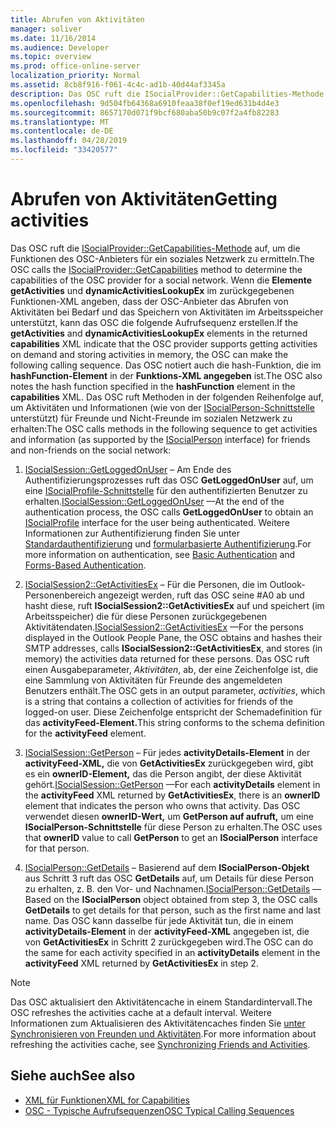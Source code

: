 ```yaml
---
title: Abrufen von Aktivitäten
manager: soliver
ms.date: 11/16/2014
ms.audience: Developer
ms.topic: overview
ms.prod: office-online-server
localization_priority: Normal
ms.assetid: 8cb8f916-f061-4c4c-ad1b-40d44af3345a
description: Das OSC ruft die ISocialProvider::GetCapabilities-Methode auf, um die Funktionen des OSC-Anbieters für ein soziales Netzwerk zu ermitteln.
ms.openlocfilehash: 9d504fb64368a6910feaa38f0ef19ed631b4d4e3
ms.sourcegitcommit: 8657170d071f9bcf680aba50b9c07f2a4fb82283
ms.translationtype: MT
ms.contentlocale: de-DE
ms.lasthandoff: 04/28/2019
ms.locfileid: "33420577"
---
```

# <a name="getting-activities"></a><span data-ttu-id="a6638-103">Abrufen von Aktivitäten</span><span class="sxs-lookup"><span data-stu-id="a6638-103">Getting activities</span></span>

<span data-ttu-id="a6638-104">Das OSC ruft die [ISocialProvider::GetCapabilities-Methode](isocialprovider-getcapabilities.md) auf, um die Funktionen des OSC-Anbieters für ein soziales Netzwerk zu ermitteln.</span><span class="sxs-lookup"><span data-stu-id="a6638-104">The OSC calls the [ISocialProvider::GetCapabilities](isocialprovider-getcapabilities.md) method to determine the capabilities of the OSC provider for a social network.</span></span> <span data-ttu-id="a6638-105">Wenn die **Elemente getActivities** und **dynamicActivitiesLookupEx** im zurückgegebenen Funktionen-XML  angeben, dass der OSC-Anbieter das Abrufen von Aktivitäten bei Bedarf und das Speichern von Aktivitäten im Arbeitsspeicher unterstützt, kann das OSC die folgende Aufrufsequenz erstellen.</span><span class="sxs-lookup"><span data-stu-id="a6638-105">If the **getActivities** and **dynamicActivitiesLookupEx** elements in the returned **capabilities** XML indicate that the OSC provider supports getting activities on demand and storing activities in memory, the OSC can make the following calling sequence.</span></span> <span data-ttu-id="a6638-106">Das OSC notiert auch die hash-Funktion, die im **hashFunction-Element** in der **Funktions-XML angegeben** ist.</span><span class="sxs-lookup"><span data-stu-id="a6638-106">The OSC also notes the hash function specified in the **hashFunction** element in the **capabilities** XML.</span></span> <span data-ttu-id="a6638-107">Das OSC ruft Methoden in der folgenden Reihenfolge auf, um Aktivitäten und Informationen (wie von der [ISocialPerson-Schnittstelle](isocialpersoniunknown.md) unterstützt) für Freunde und Nicht-Freunde im sozialen Netzwerk zu erhalten:</span><span class="sxs-lookup"><span data-stu-id="a6638-107">The OSC calls methods in the following sequence to get activities and information (as supported by the [ISocialPerson](isocialpersoniunknown.md) interface) for friends and non-friends on the social network:</span></span> 
  
1. <span data-ttu-id="a6638-108">[ISocialSession::GetLoggedOnUser](isocialsession-getloggedonuser.md) – Am Ende des Authentifizierungsprozesses ruft das OSC **GetLoggedOnUser** auf, um eine [ISocialProfile-Schnittstelle](isocialprofileisocialperson.md) für den authentifizierten Benutzer zu erhalten.</span><span class="sxs-lookup"><span data-stu-id="a6638-108">[ISocialSession::GetLoggedOnUser](isocialsession-getloggedonuser.md) —At the end of the authentication process, the OSC calls **GetLoggedOnUser** to obtain an [ISocialProfile](isocialprofileisocialperson.md) interface for the user being authenticated.</span></span> <span data-ttu-id="a6638-109">Weitere Informationen zur Authentifizierung finden Sie unter [Standardauthentifizierung](basic-authentication.md) und [formularbasierte Authentifizierung](forms-based-authentication.md).</span><span class="sxs-lookup"><span data-stu-id="a6638-109">For more information on authentication, see [Basic Authentication](basic-authentication.md) and [Forms-Based Authentication](forms-based-authentication.md).</span></span>
    
2. <span data-ttu-id="a6638-110">[ISocialSession2::GetActivitiesEx](isocialsession2-getactivitiesex.md) – Für die Personen, die im Outlook-Personenbereich angezeigt werden, ruft das OSC seine #A0 ab und hasht diese, ruft **ISocialSession2::GetActivitiesEx** auf und speichert (im Arbeitsspeicher) die für diese Personen zurückgegebenen Aktivitätendaten.</span><span class="sxs-lookup"><span data-stu-id="a6638-110">[ISocialSession2::GetActivitiesEx](isocialsession2-getactivitiesex.md) —For the persons displayed in the Outlook People Pane, the OSC obtains and hashes their SMTP addresses, calls **ISocialSession2::GetActivitiesEx**, and stores (in memory) the activities data returned for these persons.</span></span> <span data-ttu-id="a6638-111">Das OSC ruft einen Ausgabeparameter,  _Aktivitäten_, ab, der eine Zeichenfolge ist, die eine Sammlung von Aktivitäten für Freunde des angemeldeten Benutzers enthält.</span><span class="sxs-lookup"><span data-stu-id="a6638-111">The OSC gets in an output parameter,  _activities_, which is a string that contains a collection of activities for friends of the logged-on user.</span></span> <span data-ttu-id="a6638-112">Diese Zeichenfolge entspricht der Schemadefinition für das **activityFeed-Element.**</span><span class="sxs-lookup"><span data-stu-id="a6638-112">This string conforms to the schema definition for the **activityFeed** element.</span></span> 
    
3. <span data-ttu-id="a6638-113">[ISocialSession::GetPerson](isocialsession-getperson.md) – Für jedes **activityDetails-Element** in der **activityFeed-XML,** die von **GetActivitiesEx** zurückgegeben wird, gibt es ein **ownerID-Element,** das die Person angibt, der diese Aktivität gehört.</span><span class="sxs-lookup"><span data-stu-id="a6638-113">[ISocialSession::GetPerson](isocialsession-getperson.md) —For each **activityDetails** element in the **activityFeed** XML returned by **GetActivitiesEx**, there is an **ownerID** element that indicates the person who owns that activity.</span></span> <span data-ttu-id="a6638-114">Das OSC verwendet diesen **ownerID-Wert,** um **GetPerson auf aufruft,** um eine **ISocialPerson-Schnittstelle** für diese Person zu erhalten.</span><span class="sxs-lookup"><span data-stu-id="a6638-114">The OSC uses that **ownerID** value to call **GetPerson** to get an **ISocialPerson** interface for that person.</span></span> 
    
4. <span data-ttu-id="a6638-115">[ISocialPerson::GetDetails](isocialperson-getdetails.md) – Basierend auf dem **ISocialPerson-Objekt** aus Schritt 3 ruft das OSC **GetDetails** auf, um Details für diese Person zu erhalten, z. B. den Vor- und Nachnamen.</span><span class="sxs-lookup"><span data-stu-id="a6638-115">[ISocialPerson::GetDetails](isocialperson-getdetails.md) —Based on the **ISocialPerson** object obtained from step 3, the OSC calls **GetDetails** to get details for that person, such as the first name and last name.</span></span> <span data-ttu-id="a6638-116">Das OSC kann dasselbe für jede Aktivität tun, die in einem **activityDetails-Element** in der **activityFeed-XML** angegeben ist, die von **GetActivitiesEx** in Schritt 2 zurückgegeben wird.</span><span class="sxs-lookup"><span data-stu-id="a6638-116">The OSC can do the same for each activity specified in an **activityDetails** element in the **activityFeed** XML returned by **GetActivitiesEx** in step 2.</span></span> 
    
> [!NOTE]
> <span data-ttu-id="a6638-117">Das OSC aktualisiert den Aktivitätencache in einem Standardintervall.</span><span class="sxs-lookup"><span data-stu-id="a6638-117">The OSC refreshes the activities cache at a default interval.</span></span> <span data-ttu-id="a6638-118">Weitere Informationen zum Aktualisieren des Aktivitätencaches finden Sie [unter Synchronisieren von Freunden und Aktivitäten](synchronizing-friends-and-activities.md).</span><span class="sxs-lookup"><span data-stu-id="a6638-118">For more information about refreshing the activities cache, see [Synchronizing Friends and Activities](synchronizing-friends-and-activities.md).</span></span> 
  
## <a name="see-also"></a><span data-ttu-id="a6638-119">Siehe auch</span><span class="sxs-lookup"><span data-stu-id="a6638-119">See also</span></span>

- [<span data-ttu-id="a6638-120">XML für Funktionen</span><span class="sxs-lookup"><span data-stu-id="a6638-120">XML for Capabilities</span></span>](xml-for-capabilities.md)
- [<span data-ttu-id="a6638-121">OSC - Typische Aufrufsequenzen</span><span class="sxs-lookup"><span data-stu-id="a6638-121">OSC Typical Calling Sequences</span></span>](osc-typical-calling-sequences.md)

